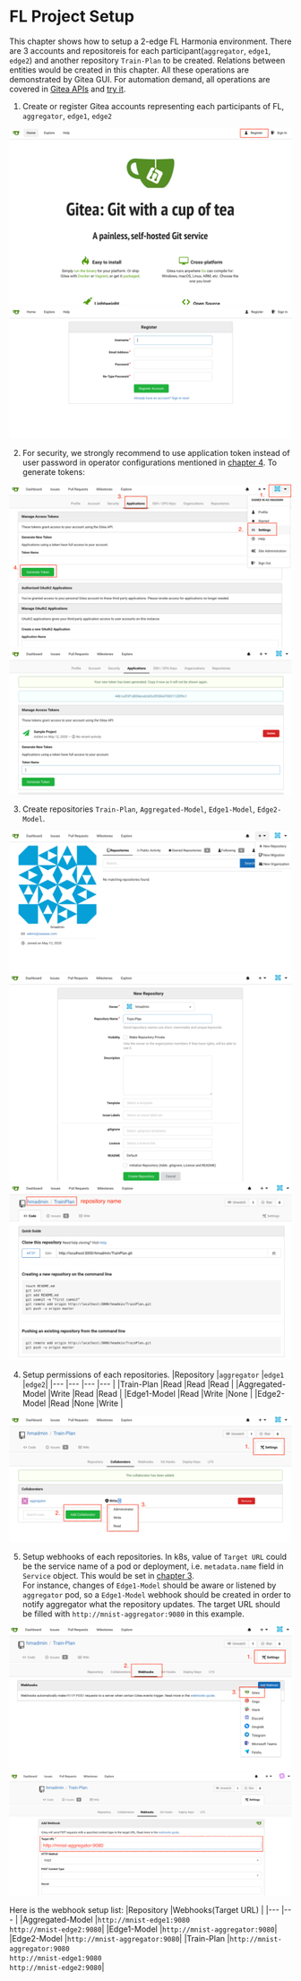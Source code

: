 # FL Project Setup

This chapter shows how to setup a 2-edge FL Harmonia environment. There are 3 accounts and repositoreis for each participant(`aggregator`, `edge1`, `edge2`) and another repository `Train-Plan` to be created. Relations between entities would be created in this chapter. All these operations are demonstrated by Gitea GUI. For automation demand, all operations are covered in [Gitea APIs](https://docs.gitea.io/en-us/api-usage/) and [try it](https://try.gitea.io/api/swagger).

1. Create or register Gitea accounts representing each participants of FL, `aggregator`, `edge1`, `edge2`

![Register](../../assets/1-1.png)
![Register](../../assets/1-2.png)

2. For security, we strongly recommend to use application token instead of user password in operator configurations mentioned in [chapter 4](./ch4-execute-learning.md). To generate tokens:

![Generate Token](../../assets/1-3.png)
![Generate Token](../../assets/1-4.png)

3. Create repositories `Train-Plan`, `Aggregated-Model`, `Edge1-Model`, `Edge2-Model`.

![Create Repository](../../assets/1-5.png)
![Create Repository](../../assets/1-6.png)
![Create Repository](../../assets/1-7.png)

4. Setup permissions of each repositories.
    |Repository |`aggregator`   |`edge1`    |`edge2`|
    |---                |---    |---        |---    |
    |Train-Plan         |Read   |Read       |Read   |
    |Aggregated-Model   |Write  |Read       |Read   |
    |Edge1-Model        |Read   |Write      |None   |
    |Edge2-Model        |Read   |None       |Write  |

![Set Permission](../../assets/1-8.png)

5. Setup webhooks of each repositories. In k8s, value of `Target URL` could be the service name of a pod or deployment, i.e. `metadata.name` field in `Service` object. This would be set in [chapter 3](./ch3-k8s-deployment.md).  
For instance, changes of `Edge1-Model` should be aware or listened by `aggregator` pod, so a `Edge1-Model` webhook should be created in order to notify aggregator what the repository updates. The target URL should be filled with `http://mnist-aggregator:9080` in this example.

![Set Webhook](../../assets/1-9.png)
![Set Webhook](../../assets/1-10.png)

Here is the webhook setup list:
|Repository         |Webhooks(Target URL)   |
|---                |---                    |
|Aggregated-Model   |`http://mnist-edge1:9080`<br/>`http://mnist-edge2:9080`|
|Edge1-Model        |`http://mnist-aggregator:9080`|
|Edge2-Model        |`http://mnist-aggregator:9080`|
|Train-Plan         |`http://mnist-aggregator:9080`<br/>`http://mnist-edge1:9080`<br/>`http://mnist-edge2:9080`|
